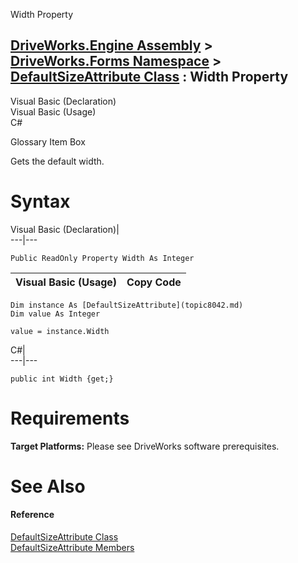 Width Property   
  
[DriveWorks.Engine Assembly](topic2156.md) > [DriveWorks.Forms Namespace](topic7266.md) > [DefaultSizeAttribute Class](topic8042.md) : Width Property  
---  
  
Visual Basic (Declaration)    
Visual Basic (Usage)    
C# 

Glossary Item Box

Gets the default width. 

# Syntax

Visual Basic (Declaration)|   
---|---  
      
    
    Public ReadOnly Property Width As Integer  
  
Visual Basic (Usage)| Copy Code  
---|---  
      
    
    Dim instance As [DefaultSizeAttribute](topic8042.md)
    Dim value As Integer
     
    value = instance.Width  
  
C#|   
---|---  
      
    
    public int Width {get;}  
  
# Requirements

**Target Platforms:** Please see DriveWorks software prerequisites.

# See Also

#### Reference

[DefaultSizeAttribute Class](topic8042.md)   
[DefaultSizeAttribute Members](topic8043.md)


